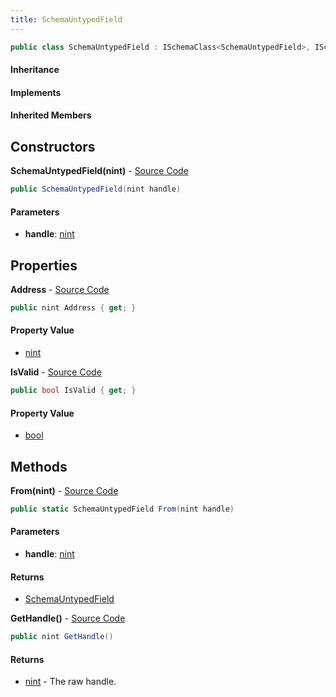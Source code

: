 ```yaml
---
title: SchemaUntypedField
---
```


```csharp
public class SchemaUntypedField : ISchemaClass<SchemaUntypedField>, ISchemaField, ISchemaClass, INativeHandle
```

#### Inheritance

#### Implements

#### Inherited Members

## Constructors

**SchemaUntypedField(nint)** - [Source Code](https://github.com/swiftly-solution/swiftlys2/blob/master/managed/src/SwiftlyS2.Shared/Modules/Schemas/SchemaUntypedField.cs#L13)

```csharp
public SchemaUntypedField(nint handle)
```

#### Parameters

- **handle**: [nint](https://learn.microsoft.com/dotnet/api/system.intptr)

## Properties

**Address** - [Source Code](https://github.com/swiftly-solution/swiftlys2/blob/master/managed/src/SwiftlyS2.Shared/Modules/Schemas/SchemaUntypedField.cs#L9)

```csharp
public nint Address { get; }
```

#### Property Value

- [nint](https://learn.microsoft.com/dotnet/api/system.intptr)

**IsValid** - [Source Code](https://github.com/swiftly-solution/swiftlys2/blob/master/managed/src/SwiftlyS2.Shared/Modules/Schemas/SchemaUntypedField.cs#L11)

```csharp
public bool IsValid { get; }
```

#### Property Value

- [bool](https://learn.microsoft.com/dotnet/api/system.boolean)

## Methods

**From(nint)** - [Source Code](https://github.com/swiftly-solution/swiftlys2/blob/master/managed/src/SwiftlyS2.Shared/Modules/Schemas/SchemaUntypedField.cs#L17)

```csharp
public static SchemaUntypedField From(nint handle)
```

#### Parameters

- **handle**: [nint](https://learn.microsoft.com/dotnet/api/system.intptr)

#### Returns

- [SchemaUntypedField](/docs/api/shared/schemas/schemauntypedfield)

**GetHandle()** - [Source Code](https://github.com/swiftly-solution/swiftlys2/blob/master/managed/src/SwiftlyS2.Shared/Modules/Schemas/SchemaUntypedField.cs#L21)

```csharp
public nint GetHandle()
```

#### Returns

- [nint](https://learn.microsoft.com/dotnet/api/system.intptr) - The raw handle.

